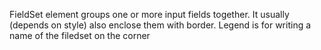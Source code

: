 FieldSet element groups one or more input fields together. It usually (depends on style) also enclose them with border. Legend is for writing a name of the filedset on the corner